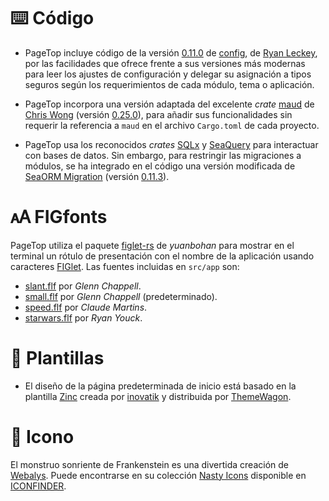 # ⌨️ Código

* PageTop incluye código de la versión [0.11.0](https://github.com/mehcode/config-rs/tree/0.11.0) de
  [config](https://crates.io/crates/config), de [Ryan Leckey](https://crates.io/users/mehcode), por
  las facilidades que ofrece frente a sus versiones más modernas para leer los ajustes de
  configuración y delegar su asignación a tipos seguros según los requerimientos de cada módulo,
  tema o aplicación.

* PageTop incorpora una versión adaptada del excelente *crate* [maud](https://crates.io/crates/maud)
  de [Chris Wong](https://crates.io/users/lambda-fairy) (versión
  [0.25.0](https://github.com/lambda-fairy/maud/tree/v0.25.0/maud)), para añadir sus funcionalidades
  sin requerir la referencia a `maud` en el archivo `Cargo.toml` de cada proyecto.

* PageTop usa los reconocidos *crates* [SQLx](https://github.com/launchbadge/sqlx) y
  [SeaQuery](https://github.com/SeaQL/sea-query) para interactuar con bases de datos. Sin embargo,
  para restringir las migraciones a módulos, se ha integrado en el código una versión modificada de
  [SeaORM Migration](https://github.com/SeaQL/sea-orm/tree/master/sea-orm-migration) (versión
  [0.11.3](https://github.com/SeaQL/sea-orm/tree/0.11.3/sea-orm-migration/src)).


# 🗚 FIGfonts

PageTop utiliza el paquete [figlet-rs](https://crates.io/crates/figlet-rs) de *yuanbohan* para
mostrar en el terminal un rótulo de presentación con el nombre de la aplicación usando caracteres
[FIGlet](http://www.figlet.org). Las fuentes incluidas en `src/app` son:

* [slant.flf](http://www.figlet.org/fontdb_example.cgi?font=slant.flf) por *Glenn Chappell*.
* [small.flf](http://www.figlet.org/fontdb_example.cgi?font=small.flf) por *Glenn Chappell*
  (predeterminado).
* [speed.flf](http://www.figlet.org/fontdb_example.cgi?font=speed.flf) por *Claude Martins*.
* [starwars.flf](http://www.figlet.org/fontdb_example.cgi?font=starwars.flf) por *Ryan Youck*.


# 📰 Plantillas

* El diseño de la página predeterminada de inicio está basado en la plantilla
  [Zinc](https://themewagon.com/themes/free-bootstrap-5-html5-business-website-template-zinc) creada
  por [inovatik](https://inovatik.com/) y distribuida por [ThemeWagon](https://themewagon.com).


# 🎨 Icono

El monstruo sonriente de Frankenstein es una divertida creación de
[Webalys](https://www.iconfinder.com/webalys). Puede encontrarse en su colección
[Nasty Icons](https://www.iconfinder.com/iconsets/nasty) disponible en
[ICONFINDER](https://www.iconfinder.com).